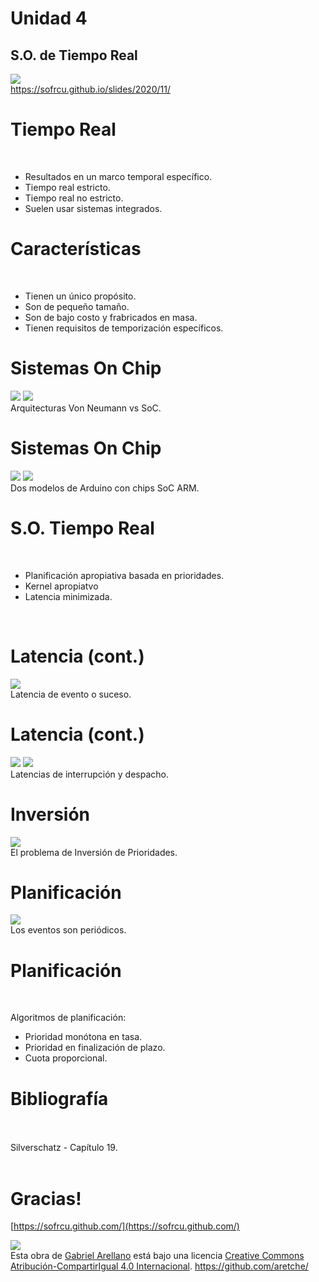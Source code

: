 <!-- Comentarios para reveal.js -->
<!-- Dos lineas vacías separan dos slides horizontalmente -->
<!-- Tres líneas vacías separan dos slides horizontalmente -->
# Unidad 4
## S.O. de Tiempo Real

![](https://chart.apis.google.com/chart?cht=qr&chld=H|0&chs=200x200&chl=https://sofrcu.github.io/slides/2020/11/) <br />
https://sofrcu.github.io/slides/2020/11/
<!-- .element: style="border-width:0; height: 6em;" -->



# Tiempo Real

<br>

* Resultados en un marco temporal específico. <!-- .element: class="fragment fade-in" -->
* Tiempo real estricto. <!-- .element: class="fragment fade-in" -->
* Tiempo real no estricto. <!-- .element: class="fragment fade-in" -->
* Suelen usar sistemas integrados. <!-- .element: class="fragment fade-in" -->


# Características

<br>

* Tienen un único propósito. <!-- .element: class="fragment fade-in" -->
* Son de pequeño tamaño. <!-- .element: class="fragment fade-in" -->
* Son de bajo costo y frabricados en masa. <!-- .element: class="fragment fade-in" -->
* Tienen requisitos de temporización específicos. <!-- .element: class="fragment fade-in" -->


# Sistemas On Chip

![](./img/von-neumann-architecture.png) <!-- .element: style="border-width:0; float: left; height: 7em;" -->
![](./img/ARM-based-SoC-architecture.png)<br/> <!-- .element: style="border-width:0; float: rigth; height: 7em;" -->
Arquitecturas Von Neumann vs SoC.


# Sistemas On Chip

![](./img/arduino_due.jpg) <!-- .element: style="border-width:0; float: left; height: 7em;" -->
![](./img/arduino_stm32_moneda.jpg)<br/> <!-- .element: style="border-width:0; float: rigth; height: 7em;" -->
Dos modelos de Arduino con chips SoC ARM.


# S.O. Tiempo Real

<br>

* Planificación apropiativa basada en prioridades. <!-- .element: class="fragment fade-in" -->
* Kernel apropiatvo <!-- .element: class="fragment fade-in" -->
* Latencia minimizada. <!-- .element: class="fragment fade-in" -->

<br>


# Latencia (cont.)

![](./img/latencia_evento.png)<br/> <!-- .element: style="border-width:0; height: 8em;" -->
Latencia de evento o suceso.


# Latencia (cont.)

![](./img/latencia_interrupcion.png) <!-- .element: style="border-width:0; float: left; height: 7em;" -->
![](./img/latencia_despacho.png)<br/> <!-- .element: style="border-width:0; float: rigth; height: 7em;" -->
Latencias de interrupción y despacho.


# Inversión

![](./img/inversion_prioridades_tres_procesos.jpg)<br/> <!-- .element: style="border-width:0; height: 8em;" -->
El problema de Inversión de Prioridades.


# Planificación

![](./img/planificacion_eventos_periodicos.png)<br/> <!-- .element: style="border-width:0; height: 8em;" -->
Los eventos son periódicos.


# Planificación

<br>

Algoritmos de planificación: <!-- .element: class="fragment fade-in" -->

* Prioridad monótona en tasa. <!-- .element: class="fragment fade-in" -->
* Prioridad en finalización de plazo. <!-- .element: class="fragment fade-in" -->
* Cuota proporcional. <!-- .element: class="fragment fade-in" -->



# Bibliografía

<br>
<br>
Silverschatz - Capítulo 19.
<br>
<br>


# Gracias!

[https://sofrcu.github.com/](https://sofrcu.github.com/)

[![](./img/cc-by-sa.png)](https://creativecommons.org/licenses/by-sa/4.0/) <br/> <!-- .element: style="border-width:0; height: 1.5em;" -->
Esta obra de [Gabriel Arellano](https://github.com/aretche/) está bajo una licencia [Creative Commons Atribución-CompartirIgual 4.0 Internacional](https://creativecommons.org/licenses/by-sa/4.0/deed.es). 
https://github.com/aretche/
